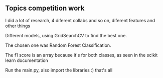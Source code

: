 ## Topics competition work

I did a lot of research, 4 diferent collabs and so on, diferent features and other things

Different models, using GridSearchCV to find the best one.

The chosen one was Random Forest Classification.

The f1 score is an array because it's for both classes, as seen in the scikit learn documentation

Run the main.py, also import the libraries :) that's all
